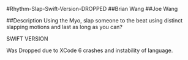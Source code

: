 #Rhythm-Slap-Swift-Version-DROPPED
##Brian Wang
##Joe Wang

##Description
Using the Myo, slap someone to the beat using distinct slapping motions and last as long as you can?

SWIFT VERSION

Was Dropped due to XCode 6 crashes and instability of language.